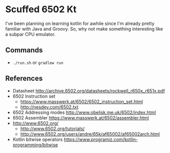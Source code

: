 # Scuffed 6502 Kt

I've been planning on learning kotlin for awhile since I'm already pretty familiar with Java and Groovy.
So, why not make something interesting like a subpar CPU emulator.


## Commands
* ```./run.sh``` or ```gradlew run```


## References
* Datasheet http://archive.6502.org/datasheets/rockwell_r650x_r651x.pdf
* 6502 Instruction set
  * https://www.masswerk.at/6502/6502_instruction_set.html
  * http://nesdev.com/6502.txt
* 6502 Addressing modes http://www.obelisk.me.uk/6502/index.html
* 6502 Assembler https://www.masswerk.at/6502/assembler.html
* http://www.6502.org/
  * http://www.6502.org/tutorials/
  * http://www.6502.org/users/andre/65k/af65002/af65002arch.html 
* Kotlin bitwise operators https://www.programiz.com/kotlin-programming/bitwise

